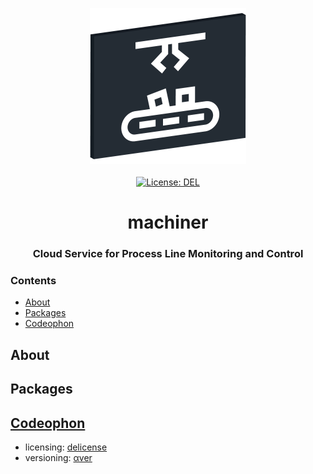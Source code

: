 <p align="center">
    <a target="_blank" href="https://machiner.plurid.cloud">
        <img src="https://raw.githubusercontent.com/plurid/machiner/master/about/identity/machiner-logo.png" height="250px">
    </a>
    <br />
    <br />
    <a target="_blank" href="https://github.com/plurid/machiner/blob/master/LICENSE">
        <img src="https://img.shields.io/badge/license-DEL-blue.svg?colorB=1380C3&style=for-the-badge" alt="License: DEL">
    </a>
</p>



<h1 align="center">
    machiner
</h1>


<h3 align="center">
    Cloud Service for Process Line Monitoring and Control
</h3>



### Contents

+ [About](#about)
+ [Packages](#packages)
+ [Codeophon](#codeophon)



## About




## Packages




## [Codeophon](https://github.com/ly3xqhl8g9/codeophon)

+ licensing: [delicense](https://github.com/ly3xqhl8g9/delicense)
+ versioning: [αver](https://github.com/ly3xqhl8g9/alpha-versioning)
